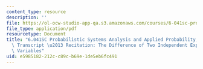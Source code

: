 ```yaml
---
content_type: resource
description: ''
file: https://ol-ocw-studio-app-qa.s3.amazonaws.com/courses/6-041sc-probabilistic-systems-analysis-and-applied-probability-fall-2013/e5985182212cc89cb69e1de5eb6fc491_MIT6_041SCF13_The_Difference_of_Two_Independent_Exponential_Random_Variables_300k.pdf
file_type: application/pdf
resourcetype: Document
title: "6.041SC Probabilistic Systems Analysis and Applied Probability, Fall 2013\
  \ Transcript \u2013 Recitation: The Difference of Two Independent ExponentialRandom\
  \ Variables"
uid: e5985182-212c-c89c-b69e-1de5eb6fc491
---
```

